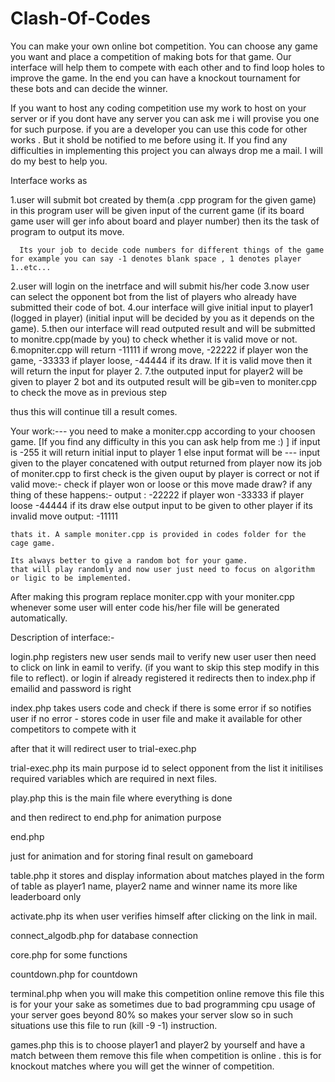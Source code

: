 # Clash-Of-Codes
You can make your own online bot competition.
You can choose any game you want and place a competition of making bots for that game. 
Our interface will help them to compete with each other and to find loop holes to improve the game. 
In the end you can have a knockout tournament for these bots and can decide the winner.

If you want to host any coding competition use my work to host on your server or if you dont have any server you can ask me i will provise you one for such purpose.
if you are a developer you can use this code for other works . But it shold be notified to me before using it.
If you find any difficulties in implementing this project you can always drop me a mail.
I will do my best to help you.

Interface works as

1.user will submit bot created by them(a .cpp program for the given game)
      in this program user will be given input of the current game (if its board game user will ger info about board and player number)
      then its the task of program to output its move.
      
      Its your job to decide code numbers for different things of the game for example you can say -1 denotes blank space , 1 denotes player 1..etc...
      
2.user will login on the inetrface and will submit his/her code
3.now user can select the opponent bot from the list of players who already have submitted their code of bot.
4.our interface will give initial input to player1 (logged in player) (initial input will be decided by you as it depends on the game).
5.then our interface will read outputed result and will be submitted to monitre.cpp(made by you) to check whether it is valid move or not.
6.mopniter.cpp will return -11111 if wrong move, -22222 if player won the game, -33333 if player loose, -44444 if its draw. If it is valid move then it will return the input for player 2.
7.the outputed input for player2 will be given to player 2 bot and its outputed result will be gib=ven to moniter.cpp to check the move as in previous step

thus this will continue till a result comes. 

Your work:---
  you need to make a moniter.cpp according to your choosen game. [If you find any difficulty in this you can ask help from me :) ]
    if input is -255 it will return initial input to player 1
    else input format will be --- input given to the player concatened with output returned from player
    now its job of moniter.cpp to first check is the given ouput by player is correct or not
    if valid move:- check if player won or loose or this move made draw?
                    if any thing of these happens:-
                          output :  -22222  if player won
                                    -33333  if player loose
                                    -44444  if its draw
                     else output input to be given to other player
    if its invalid move output: -11111
    
    thats it. A sample moniter.cpp is provided in codes folder for the cage game.
    
    Its always better to give a random bot for your game.
    that will play randomly and now user just need to focus on algorithm or ligic to be implemented.
    
After making this program replace moniter.cpp with your moniter.cpp 
whenever some user will enter code his/her file will be generated automatically.

Description of interface:-

login.php
  registers new user
        sends mail to verify new user
        user then need to click on link in eamil to verify.
        (if you want to skip this step modify in this file to reflect).
  or login if already registered
        it redirects then to index.php if emailid and password is right
        
        
index.php
  takes users code and check if there is some error if so notifies user
  if no error - stores code in user file and make it available for other competitors to compete with it
  
  after that it will redirect user to trial-exec.php


trial-exec.php
  its main purpose id to select opponent from the list
  it initilises required variables which are required in next files.
  
play.php
  this is the main file where everything is done
  
  and then redirect to end.php for animation purpose
 
 
end.php

  just for animation and for storing final result on gameboard
  
table.php
  it stores and display information about matches played in the form of table
  as player1 name, player2 name and winner name
  its more like leaderboard only

activate.php
  its when user verifies himself after clicking on the link in mail.
  
connect_algodb.php
  for database connection
  
core.php
  for some functions
 
countdown.php
  for countdown
  
terminal.php
  when you will make this competition online remove this file
  this is for your your sake as sometimes due to bad programming cpu usage of your server goes beyond 80% so makes your server slow so in such situations use this file to run (kill -9 -1) instruction.

games.php
  this is to choose player1 and player2 by yourself and have a match between them
  remove this file when competition is online .
  this is for knockout matches where you will get the winner of competition.
  

 
